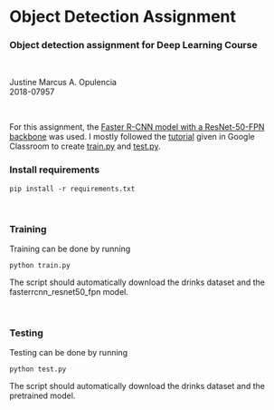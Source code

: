 # Object Detection Assignment
### Object detection assignment for Deep Learning Course
<br>

Justine Marcus A. Opulencia <br>
2018-07957

<br>

For this assignment, the [Faster R-CNN model with a ResNet-50-FPN backbone](https://pytorch.org/vision/stable/generated/torchvision.models.detection.fasterrcnn_resnet50_fpn.html#torchvision.models.detection.fasterrcnn_resnet50_fpn/) was used. I mostly followed the [tutorial](https://pytorch.org/tutorials/intermediate/torchvision_tutorial.html/) given in Google Classroom to create [train.py](train.py) and [test.py](test.py).
<br>

### Install requirements
```
pip install -r requirements.txt
```

<br>

### Training

Training can be done by running
```
python train.py
```
The script should automatically download the drinks dataset and the fasterrcnn_resnet50_fpn model.

<br>

### Testing

Testing can be done by running
```
python test.py
```
The script should automatically download the drinks dataset and the pretrained model.
